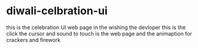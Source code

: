 # diwali-celbration-ui
this is the celebration UI web page in the wishing the devloper this is the click the cursor and sound to touch is the web page and the animaption for crackers and firework 
